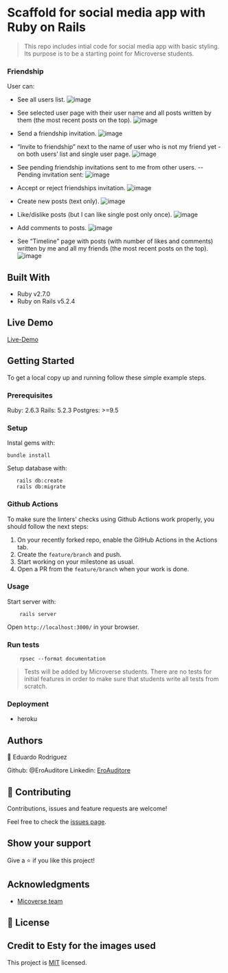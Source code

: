 # Scaffold for social media app with Ruby on Rails

> This repo includes intial code for social media app with basic styling. Its purpose is to be a starting point for Microverse students.

### Friendship

User can:

- See all users list.
  ![image](https://user-images.githubusercontent.com/60273425/117517945-6bcaad80-af63-11eb-8481-b57762dc1df1.png)
- See selected user page with their user name and all posts written by them (the most recent posts on the top).
  ![image](https://user-images.githubusercontent.com/60273425/117517957-843ac800-af63-11eb-9a7a-785961cd512d.png)
- Send a friendship invitation.
  ![image](https://user-images.githubusercontent.com/60273425/117518018-d2e86200-af63-11eb-9ce5-4727a4f47dde.png)
- “Invite to friendship” next to the name of user who is not my friend yet - on both users’ list and single user page.
  ![image](https://user-images.githubusercontent.com/60273425/117518044-e3004180-af63-11eb-8739-a82169ffa45d.png)

- See pending friendship invitations sent to me from other users.
  -- Pending invitation sent:
  ![image](https://user-images.githubusercontent.com/60273425/117518080-09be7800-af64-11eb-8287-a3a3e2ae74ae.png)
- Accept or reject friendships invitation.
  ![image](https://user-images.githubusercontent.com/60273425/117518122-396d8000-af64-11eb-9fd7-bd8011311c67.png)
- Create new posts (text only).
  ![image](https://user-images.githubusercontent.com/60273425/117518156-543ff480-af64-11eb-8568-e50de09acebf.png)

- Like/dislike posts (but I can like single post only once).
  ![image](https://user-images.githubusercontent.com/60273425/117518181-69b51e80-af64-11eb-9ed4-bf5787c2ee84.png)

- Add comments to posts.
  ![image](https://user-images.githubusercontent.com/60273425/117518203-789bd100-af64-11eb-8940-1de06ed7aa79.png)

- See “Timeline” page with posts (with number of likes and comments) written by me and all my friends (the most recent posts on the top).
  ![image](https://user-images.githubusercontent.com/60273425/117518256-aa149c80-af64-11eb-83e2-164372e2ca48.png)

## Built With

- Ruby v2.7.0
- Ruby on Rails v5.2.4

## Live Demo

[Live-Demo](https://erosocialmedia.herokuapp.com/)

## Getting Started

To get a local copy up and running follow these simple example steps.

### Prerequisites

Ruby: 2.6.3
Rails: 5.2.3
Postgres: >=9.5

### Setup

Instal gems with:

```
bundle install
```

Setup database with:

```
   rails db:create
   rails db:migrate
```

### Github Actions

To make sure the linters' checks using Github Actions work properly, you should follow the next steps:

1. On your recently forked repo, enable the GitHub Actions in the Actions tab.
2. Create the `feature/branch` and push.
3. Start working on your milestone as usual.
4. Open a PR from the `feature/branch` when your work is done.

### Usage

Start server with:

```
    rails server
```

Open `http://localhost:3000/` in your browser.

### Run tests

```
    rpsec --format documentation
```

> Tests will be added by Microverse students. There are no tests for initial features in order to make sure that students write all tests from scratch.

### Deployment

- heroku

## Authors

👤 Eduardo Rodriguez

Github: @EroAuditore
Linkedin: [EroAuditore](https://www.linkedin.com/in/eroauditore/)

## 🤝 Contributing

Contributions, issues and feature requests are welcome!

Feel free to check the [issues page](issues/).

## Show your support

Give a ⭐️ if you like this project!

## Acknowledgments

- [Micoverse team](https://microverse.pathwright.com/library/fast-track-curriculum/69047/path/step/49736080/)

## 📝 License

## Credit to Esty for the images used

This project is [MIT](https://opensource.org/licenses/MIT) licensed.
